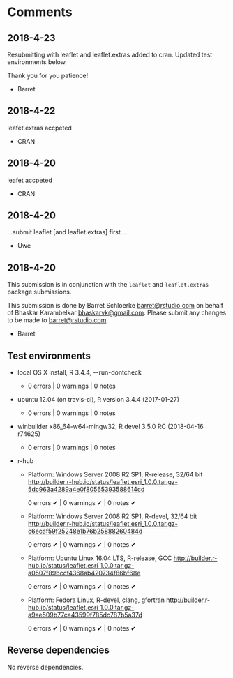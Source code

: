 # Comments

## 2018-4-23
Resubmitting with leaflet and leaflet.extras added to cran.  Updated test environments below.

Thank you for you patience!

- Barret


## 2018-4-22
leafet.extras accpeted
- CRAN

## 2018-4-20
leafet accpeted
- CRAN

## 2018-4-20
...submit leaflet [and leaflet.extras] first...
- Uwe

## 2018-4-20

This submission is in conjunction with the `leaflet` and `leaflet.extras` package submissions.

This submission is done by Barret Schloerke <barret@rstudio.com> on behalf of Bhaskar Karambelkar <bhaskarvk@gmail.com>. Please submit any changes to be made to <barret@rstudio.com>.

- Barret


## Test environments
* local OS X install, R 3.4.4, --run-dontcheck
  * 0 errors | 0 warnings | 0 notes
* ubuntu 12.04 (on travis-ci), R version 3.4.4 (2017-01-27)
  * 0 errors | 0 warnings | 0 notes
* winbuilder x86_64-w64-mingw32, R devel 3.5.0 RC (2018-04-16 r74625)
  * 0 errors | 0 warnings | 0 notes


* r-hub
  * Platform:   Windows Server 2008 R2 SP1, R-release, 32/64 bit
    http://builder.r-hub.io/status/leaflet.esri_1.0.0.tar.gz-5dc963a4289a4e0f80565393588614cd

    0 errors ✔ | 0 warnings ✔ | 0 notes ✔

  * Platform:   Windows Server 2008 R2 SP1, R-devel, 32/64 bit
    http://builder.r-hub.io/status/leaflet.esri_1.0.0.tar.gz-c6ecaf59f25248e1b76b25888260484d

    0 errors ✔ | 0 warnings ✔ | 0 notes ✔

  * Platform:   Ubuntu Linux 16.04 LTS, R-release, GCC
    http://builder.r-hub.io/status/leaflet.esri_1.0.0.tar.gz-a0507f89bccf4368ab420734f86bf68e

    0 errors ✔ | 0 warnings ✔ | 0 notes ✔

  * Platform:   Fedora Linux, R-devel, clang, gfortran
    http://builder.r-hub.io/status/leaflet.esri_1.0.0.tar.gz-a9ae509b77ca43599f785dc787b5a37d

    0 errors ✔ | 0 warnings ✔ | 0 notes ✔


## Reverse dependencies

No reverse dependencies.
